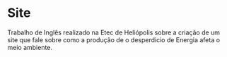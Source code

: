 # Site
Trabalho de Inglês realizado na Etec de Heliópolis sobre a criação de um site que fale sobre como a produção de o desperdicio de Energia afeta o meio ambiente.
